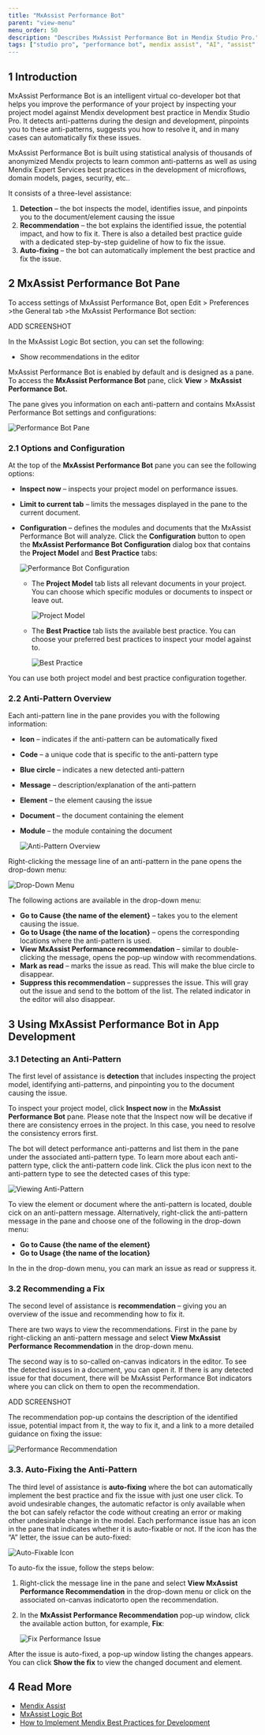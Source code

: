 ```yaml
---
title: "MxAssist Performance Bot"
parent: "view-menu"
menu_order: 50
description: "Describes MxAssist Performance Bot in Mendix Studio Pro."
tags: ["studio pro", "performance bot", mendix assist", "AI", "assist", "mx assist"]
---
```


## 1 Introduction 

MxAssist Performance Bot is an intelligent virtual co-developer bot that helps you improve the performance of your project by inspecting your project model against Mendix development best practice in Mendix Studio Pro. It detects anti-patterns during the design and development, pinpoints you to these anti-patterns, suggests you how to resolve it, and in many cases can automatically fix these issues. 

MxAssist Performance Bot is built using statistical analysis of thousands of anonymized Mendix projects to learn common anti-patterns as well as using Mendix Expert Services best practices in the development of microflows, domain models, pages, security, etc..

It consists of a three-level assistance:

1. **Detection** – the bot inspects the model, identifies issue, and pinpoints you to the document/element causing the issue 
2. **Recommendation** – the bot explains the identified issue, the potential impact, and how to fix it. There is also a detailed best practice guide with a     dedicated step-by-step guideline of how to fix the issue.
3. **Auto-fixing** – the bot can automatically implement the best practice and fix the issue.

## 2 MxAssist Performance Bot Pane

To access settings of MxAssist Performance Bot, open Edit > Preferences >the General tab >the MxAssist Performance Bot section:

ADD SCREENSHOT

In the MxAssist Logic Bot section, you can set the following: 
* Show recommendations in the editor 

MxAssist Performance Bot is enabled by default and is designed as a pane. To access the **MxAssist Performance Bot** pane, click **View** > **MxAssist Performance Bot.**

The pane gives you information on each anti-pattern and contains MxAssist Performance Bot settings and configurations:

![Performance Bot Pane](attachments/mendix-assist-performance-bot/performance-bot-pane.png)

### 2.1 Options and Configuration

At the top of the **MxAssist Performance Bot** pane you can see the following options: 

* **Inspect now** – inspects your project model on performance issues. 

* **Limit to current  tab** – limits the messages displayed in the pane to the current document.

* **Configuration** – defines the modules and documents that the MxAssist  Performance Bot will analyze. Click the **Configuration** button to open the **MxAssist Performance Bot Configuration** dialog box that contains the **Project Model** and **Best Practice** tabs:

    ![Performance Bot Configuration](attachments/mendix-assist-performance-bot/performance-bot-configuration.jpg)

    * The **Project Model** tab lists all relevant documents in your project. You can choose which specific modules or documents to inspect or leave out. 

        ![Project Model](attachments/mendix-assist-performance-bot/project-model.jpg)

    * The **Best Practice** tab lists the available best practice. You can choose your preferred best practices to inspect your model against to. 

        ![Best Practice](attachments/mendix-assist-performance-bot/best-practice.jpg)

You can use both project model and best practice configuration together. 

### 2.2 Anti-Pattern Overview

Each anti-pattern line in the pane provides you with the following information: 

* **Icon** – indicates if the anti-pattern can be automatically fixed

* **Code** – a unique code that is specific to the anti-pattern type 

* **Blue circle** – indicates a new detected anti-pattern

* **Message** – description/explanation of the anti-pattern 

* **Element** – the element causing the issue

* **Document** – the document containing the element

* **Module** – the module containing the document 

    ![Anti-Pattern Overview](attachments/mendix-assist-performance-bot/anti-pattern-overview.jpg)

Right-clicking the message line of an anti-pattern in the pane opens the drop-down menu:

![Drop-Down Menu](attachments/mendix-assist-performance-bot/drop-down-menu.jpg)

The following actions are available in the drop-down menu:

* **Go to Cause {the name of the element}** – takes you to the element causing the issue.
* **Go to Usage {the name of the location}** – opens the corresponding locations where the anti-pattern is used.
* **View MxAssist Performance recommendation** – similar to double-clicking the message, opens the pop-up window with recommendations.
* **Mark as read** – marks the issue as read. This will make the blue circle to disappear. 
* **Suppress this recommendation** – suppresses the issue. This will gray out the issue and send to the bottom of the list. The related indicator in the editor will also disappear. 

## 3 Using MxAssist Performance Bot in App Development  

### 3.1 Detecting an Anti-Pattern 

The first level of assistance is **detection** that includes inspecting the project model, identifying anti-patterns, and pinpointing you to the document causing the issue. 

To inspect your project model, click **Inspect now** in the **MxAssist Performance Bot** pane. Please note that the Inspect now will be decative if there are consistency erroes in the project. In this case, you need to resolve the consistency errors first. 

The bot will detect performance anti-patterns and list them in the pane under the associated anti-pattern type. To learn more about each anti-pattern type, click the anti-pattern code link. Click the plus icon next to the anti-pattern type to see the detected cases of this type:

![Viewing Anti-Pattern](attachments/mendix-assist-performance-bot/viewing-anti-pattern.jpg)

To view the element or document where the anti-pattern is located, double cick on an anti-pattern message. Alternatively, right-click the anti-pattern message in the pane and choose one of the following in the drop-down menu:

* **Go to Cause {the name of the element}** 
* **Go to Usage {the name of the location}**

In the in the drop-down menu, you can mark an issue as read or suppress it. 

### 3.2 Recommending a Fix

The second level of assistance is **recommendation** – giving you an overview of the issue and recommending how to fix it. 

There are two ways to view the recommendations. First in the pane by right-clicking an anti-pattern message and select **View MxAssist Performance Recommendation** in the drop-down menu. 

The second way is to so-called on-canvas indicators in the editor. To see the detected issues in a document, you can open it. If there is any detected issue for that document, there will be MxAssist Performance Bot indicators where you can click on them to open the recommendation.

ADD SCREENSHOT

The recommendation pop-up contains the description of the identified issue, potential impact from it, the way to fix it, and a link to a more detailed guidance on fixing the issue: 

![Performance Recommendation](attachments/mendix-assist-performance-bot/performance-recommendation.jpg)

### 3.3. Auto-Fixing the Anti-Pattern 

The third level of assistance is **auto-fixing** where the bot can automatically implement the best practice and fix the issue with just one user click. To avoid undesirable changes, the automatic refactor is only available when the bot can safely refactor the code without creating an error or making other undesirable change in the model. Each performance issue has an icon in the pane that indicates whether it is auto-fixable or not. If the icon has the “A” letter, the issue can be auto-fixed:

![Auto-Fixable Icon](attachments/mendix-assist-performance-bot/auto-fixable.png)

To auto-fix the issue, follow the steps below:

1. Right-click the message line in the pane and select **View MxAssist Performance Recommendation** in the drop-down menu or click on the associated on-canvas indicatorto open the recommendation.

2. In the **MxAssist Performance Recommendation** pop-up window, click the available action button, for example, **Fix**: 

    ![Fix Performance Issue](attachments/mendix-assist-performance-bot/fix-performance-issue.jpg)

After the issue is auto-fixed, a pop-up window listing the changes appears. You can click **Show the fix** to view the changed document and element. 

## 4 Read More

* [Mendix Assist](mendix-assist-studio-pro)
* [MxAssist Logic Bot](mendix-assist-logic-bot)
* [How to Implement Mendix Best Practices for Development](/howto/dev-best-practices)
